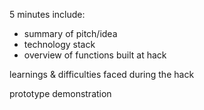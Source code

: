 5 minutes 
include:
- summary of pitch/idea
- technology stack 
- overview of functions built at hack 
 
learnings & difficulties faced during the hack 

prototype demonstration
